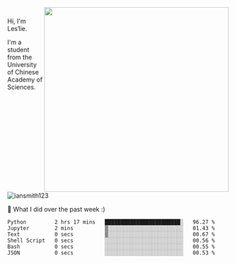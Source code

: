 <img align="right" src="https://github-readme-stats.vercel.app/api?username=iansmith123&show_icons=true&hide_border=true" width="420">

### 
Hi, I'm Les1ie. 

I'm a student from the University of Chinese Academy of Sciences.

<img src="https://komarev.com/ghpvc/?username=iansmith123" alt="iansmith123" />




🔭 What I did over the past week :)
<!--START_SECTION:waka-->

```text
Python         2 hrs 17 mins   ████████████████████████░   96.27 %
Jupyter        2 mins          ▒░░░░░░░░░░░░░░░░░░░░░░░░   01.43 %
Text           0 secs          ▒░░░░░░░░░░░░░░░░░░░░░░░░   00.67 %
Shell Script   0 secs          ░░░░░░░░░░░░░░░░░░░░░░░░░   00.56 %
Bash           0 secs          ░░░░░░░░░░░░░░░░░░░░░░░░░   00.55 %
JSON           0 secs          ░░░░░░░░░░░░░░░░░░░░░░░░░   00.53 %
```

<!--END_SECTION:waka-->


<!--
**IanSmith123/IanSmith123** is a ✨ _special_ ✨ repository because its `README.md` (this file) appears on your GitHub profile.
<img src="https://github.githubassets.com/images/spinners/octocat-spinner-64.gif">

Here are some ideas to get you started:

- 🔭 I’m currently working on ...
- 🌱 I’m currently learning ...
- 👯 I’m looking to collaborate on ...
- 🤔 I’m looking for help with ...
- 💬 Ask me about ...
- 📫 How to reach me: ...
- 😄 Pronouns: ...
- ⚡ Fun fact: ...
-->
